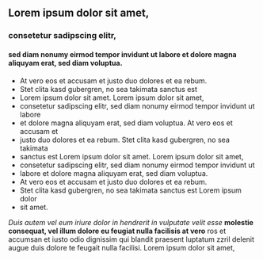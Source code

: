 ## Lorem ipsum dolor sit amet,  

### consetetur sadipscing elitr,  

#### sed diam nonumy eirmod tempor invidunt ut labore et dolore magna aliquyam erat, sed diam voluptua. 

 * At vero eos et accusam et justo duo dolores et ea rebum. 
 * Stet clita kasd gubergren, no sea takimata sanctus est 
 * Lorem ipsum dolor sit amet. Lorem ipsum dolor sit amet, 
 * consetetur sadipscing elitr, sed diam nonumy eirmod tempor invidunt ut labore 
  * et dolore magna aliquyam erat, sed diam voluptua. At vero eos et accusam et 
  * justo duo dolores et ea rebum. Stet clita kasd gubergren, no sea takimata 
  * sanctus est Lorem ipsum dolor sit amet. Lorem ipsum dolor sit amet, 
 * consetetur sadipscing elitr, sed diam nonumy eirmod tempor invidunt ut 
 * labore et dolore magna aliquyam erat, sed diam voluptua. 
 * At vero eos et accusam et justo duo dolores et ea rebum. 
 * Stet clita kasd gubergren, no sea takimata sanctus est Lorem ipsum dolor 
* sit amet.   

_Duis autem vel eum iriure dolor in hendrerit in vulputate velit esse_
**molestie consequat, vel illum dolore eu feugiat nulla facilisis at vero**
ros et accumsan et iusto odio dignissim qui blandit praesent luptatum 
zzril delenit augue duis dolore te feugait nulla facilisi. Lorem ipsum 
dolor sit amet,